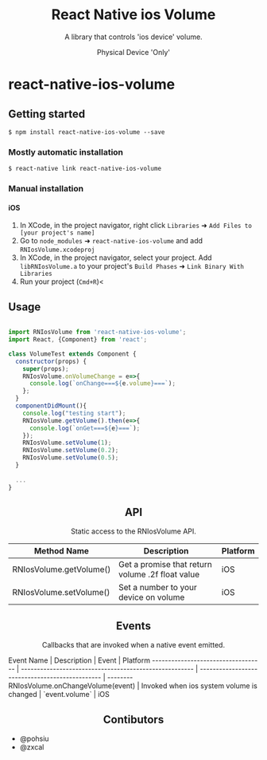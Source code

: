 

<h1 align="center">React Native ios Volume</h1>
<p align="center">A library that controls 'ios device' volume.</p>
<p align="center">Physical Device 'Only'</p>

# react-native-ios-volume

## Getting started

`$ npm install react-native-ios-volume --save`

### Mostly automatic installation

`$ react-native link react-native-ios-volume`

### Manual installation


#### iOS

1. In XCode, in the project navigator, right click `Libraries` ➜ `Add Files to [your project's name]`
2. Go to `node_modules` ➜ `react-native-ios-volume` and add `RNIosVolume.xcodeproj`
3. In XCode, in the project navigator, select your project. Add `libRNIosVolume.a` to your project's `Build Phases` ➜ `Link Binary With Libraries`
4. Run your project (`Cmd+R`)<




## Usage
```javascript

import RNIosVolume from 'react-native-ios-volume';
import React, {Component} from 'react';

class VolumeTest extends Component {
  constructor(props) {
    super(props);
    RNIosVolume.onVolumeChange = e=>{
      console.log(`onChange===${e.volume}===`);
    };
  }
  componentDidMount(){
    console.log("testing start");
    RNIosVolume.getVolume().then(e=>{
      console.log(`onGet===${e}===`);
    });
    RNIosVolume.setVolume(1);
    RNIosVolume.setVolume(0.2);
    RNIosVolume.setVolume(0.5);
  }
  
  ...
}
```


<h2 align="center">API</h2>
<p align="center">Static access to the RNIosVolume API.</p>

Method Name                 | Description                                                                         | Platform
--------------------------- | ----------------------------------------------------------------------------------- | --------
RNIosVolume.getVolume()     | Get a promise that return volume .2f float value          						  |  iOS
RNIosVolume.setVolume()		| Set a number to your device on volume  											  |  iOS


<h2 align="center">Events</h2>
<p align="center">Callbacks that are invoked when a native event emitted.</p>
Event Name                          | Description                                            | Event                                           | Platform
----------------------------------- | ------------------------------------------------------ | ----------------------------------------------- | --------
RNIosVolume.onChangeVolume(event)   | Invoked when ios system volume is changed       		 | `event.volume`  		                           |  iOS

<h2 align="center">Contibutors</h2>

* @pohsiu
* @zxcal



  
